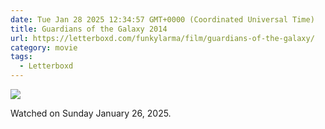 ```yaml
---
date: Tue Jan 28 2025 12:34:57 GMT+0000 (Coordinated Universal Time)
title: Guardians of the Galaxy 2014
url: https://letterboxd.com/funkylarma/film/guardians-of-the-galaxy/
category: movie
tags:
  - Letterboxd
---
```


![](https://a.ltrbxd.com/resized/film-poster/9/3/6/7/6/93676-guardians-of-the-galaxy-0-600-0-900-crop.jpg?v=3cc8cb967f)

Watched on Sunday January 26, 2025.
